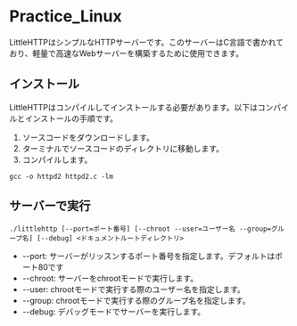 # Practice_Linux
LittleHTTPはシンプルなHTTPサーバーです。このサーバーはC言語で書かれており、軽量で高速なWebサーバーを構築するために使用できます。
## インストール
LittleHTTPはコンパイルしてインストールする必要があります。以下はコンパイルとインストールの手順です。
1. ソースコードをダウンロードします。
2. ターミナルでソースコードのディレクトリに移動します。
3. コンパイルします。
```
gcc -o httpd2 httpd2.c -lm
```
## サーバーで実行
```
./littlehttp [--port=ポート番号] [--chroot --user=ユーザー名 --group=グループ名] [--debug] <ドキュメントルートディレクトリ>
```
* --port: サーバーがリッスンするポート番号を指定します。デフォルトはポート80です
* --chroot: サーバーをchrootモードで実行します。
* --user: chrootモードで実行する際のユーザー名を指定します。
* --group: chrootモードで実行する際のグループ名を指定します。
* --debug: デバッグモードでサーバーを実行します。